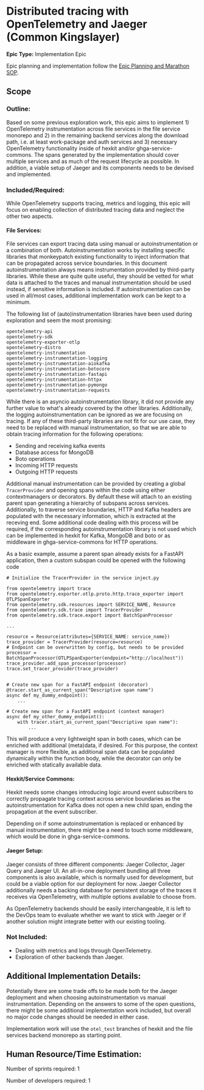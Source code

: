 # Distributed tracing with OpenTelemetry and Jaeger (Common Kingslayer)
**Epic Type:** Implementation Epic

Epic planning and implementation follow the
[Epic Planning and Marathon SOP](https://docs.ghga-dev.de/main/sops/sop001_epic_planning.html).

## Scope
### Outline:

Based on some previous exploration work, this epic aims to implement 1) OpenTelemetry instrumentation across file services in the file service monorepo and 2) in the remaining backend services along the download path, i.e. at least work-package and auth services and 3) necessary OpenTelemetry functionality inside of hexkit and/or ghga-service-commons.
The spans generated by the implementation should cover multiple services and as much of the request lifecycle as possible.
In addition, a viable setup of Jaeger and its components needs to be devised and implemented.

### Included/Required:

While OpenTelemetry supports tracing, metrics and logging, this epic will focus on enabling collection of distributed tracing data and neglect the other two aspects.

#### File Services:
File services can export tracing data using manual or autoinstrumentation or a combination of both.
Autoinstrumentation works by installing specific libraries that monkeypatch existing functionality to inject information that can be propagated across service boundaries.
In this document autoinstrumentation always means instrumentation provided by third-party libraries.
While these are quite quite useful, they should be vetted for what data is attached to the traces and manual instrumentation should be used instead, if sensitive information is included.
If autoinstrumentation can be used in all/most cases, additional implementation work can be kept to a minimum.

The following list of (auto)instrumentation libraries have been used during exploration and seem the most promising:

```
opentelemetry-api
opentelemetry-sdk
opentelemetry-exporter-otlp
opentelemetry-distro
opentelemetry-instrumentation
opentelemetry-instrumentation-logging
opentelemetry-instrumentation-aiokafka
opentelemetry-instrumentation-botocore
opentelemetry-instrumentation-fastapi
opentelemetry-instrumentation-httpx
opentelemetry-instrumentation-pymongo
opentelemetry-instrumentation-requests
````

While there is an asyncio autoinstrumentation library, it did not provide any further value to what's already covered by the other libraries.
Additionally, the logging autoinstrumentation can be ignored as we are focusing on tracing.
If any of these third-party libraries are not fit for our use case, they need to be replaced with manual instrumentation, so that we are able to obtain tracing information for the following operations:

- Sending and receiving kafka events
- Database access for MongoDB
- Boto operations
- Incoming HTTP requests
- Outgoing HTTP requests

Additional manual instrumentation can be provided by creating a global `TracerProvider` and opening spans within the code using either contextmanagers or decorators.
By default these will attach to an existing parent span generating a hierarchy of subspans across services.
Additionally, to traverse service boundaries, HTTP and Kafka headers are populated with the necessary information, which is extracted at the receving end.
Some additional code dealing with this process will be required, if the corresponding autoinstrumentation library is not used which can be implemented in hexkit for Kafka, MongoDB and boto or as middleware in ghga-service-commons for HTTP operations.

As a basic example, assume a parent span already exists for a FastAPI application, then a custom subspan could be opened with the following code

```
# Initialize the TracerProvider in the service inject.py

from opentelemetry import trace
from opentelemetry.exporter.otlp.proto.http.trace_exporter import OTLPSpanExporter
from opentelemetry.sdk.resources import SERVICE_NAME, Resource
from opentelemetry.sdk.trace import TracerProvider
from opentelemetry.sdk.trace.export import BatchSpanProcessor

...

resource = Resource(attributes={SERVICE_NAME: service_name})
trace_provider = TracerProvider(resource=resource)
# Endpoint can be overwritten by config, but needs to be provided
processor = BatchSpanProcessor(OTLPSpanExporter(endpoint="http://localhost"))
trace_provider.add_span_processor(processor)
trace.set_tracer_provider(trace_provider) 


# Create new span for a FastAPI endpoint (decorator)
@tracer.start_as_current_span("Descriptive span name")
async def my_dummy_endpoint():
    ...

# Create new span for a FastAPI endpoint (context manager)
async def my_other_dummy_endpoint():
    with tracer.start_as_current_span("Descriptive span name"):
        ...
```

This will produce a very lightweight span in both cases, which can be enriched with additional (meta)data, if desired.
For this purpose, the context manager is more flexible, as additional span data can be populated dynamically within the function body, while the decorator can only be enriched with statically available data.


#### Hexkit/Service Commons:
Hexkit needs some changes introducing logic around event subscribers to correctly propagate tracing context across service boundaries as the autoinstrumentation for Kafka does not open a new child span, ending the propagation at the event subscriber.

Depending on if some autoinstrumentation is replaced or enhanced by manual instrumentation, there might be a need to touch some middleware, which would be done in ghga-service-commons.

#### Jaeger Setup:

Jaeger consists of three different components: Jaeger Collector, Jager Query and Jaeger UI. 
An all-in-one deployment bundling all three components is also available, which is normally used for development, but could be a viable option for our deployment for now.
Jaeger Collector additionally needs a backing database for persistent storage of the traces it receives via OpenTelemetry, with multiple options available to choose from.

As OpenTelemetry backends should be easily interchangeable, it is left to the DevOps team to evaluate whether we want to stick with Jaeger or if another solution might integrate better with our existing tooling.

### Not Included:

- Dealing with metrics and logs through OpenTelemetry.
- Exploration of other backends than Jaeger.

## Additional Implementation Details:

Potentially there are some trade offs to be made both for the Jaeger deployment and when choosing autoinstrumentation vs manual instrumentation.
Depending on the answers to some of the open questions, there might be some additional implementation work included, but overall no major code changes should be needed in either case.

Implementation work will use the `otel_test` branches of hexkit and the file services backend monorepo as starting point.

## Human Resource/Time Estimation:

Number of sprints required: 1

Number of developers required: 1
